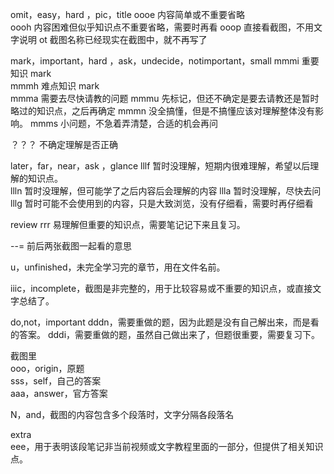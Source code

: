omit，easy，hard ，pic，title
oooe 内容简单或不重要省略  
oooh 内容困难但似乎知识点不重要省略，需要时再看
ooop 直接看截图，不用文字说明
ot 截图名称已经现实在截图中，就不再写了

mark，important，hard ，ask，undecide，notimportant，small
mmmi 重要知识 mark  
mmmh 难点知识 mark  
mmma 需要去尽快请教的问题
mmmu 先标记，但还不确定是要去请教还是暂时略过的知识点，之后再确定
mmmn 没全搞懂，但是不搞懂应该对理解整体没有影响。
mmms 小问题，不急着弄清楚，合适的机会再问

？？？ 不确定理解是否正确

later，far，near，ask ，glance
lllf 暂时没理解，短期内很难理解，希望以后理解的知识点。  
llln 暂时没理解，但可能学了之后内容后会理解的内容
llla 暂时没理解，尽快去问  
lllg 暂时可能不会使用到的内容，只是大致浏览，没有仔细看，需要时再仔细看

review
rrr 易理解但重要的知识点，需要笔记记下来且复习。

--=
前后两张截图一起看的意思

u，unfinished，未完全学习完的章节，用在文件名前。

iiic，incomplete，截图是非完整的，用于比较容易或不重要的知识点，或直接文字总结了。

do,not，important
dddn，需要重做的题，因为此题是没有自己解出来，而是看的答案。
dddi，需要重做的题，虽然自己做出来了，但题很重要，需要复习下。

截图里  
ooo，origin，原题  
sss，self，自己的答案  
aaa，answer，官方答案

N，and，截图的内容包含多个段落时，文字分隔各段落名

extra  
eee，用于表明该段笔记非当前视频或文字教程里面的一部分，但提供了相关知识点。
